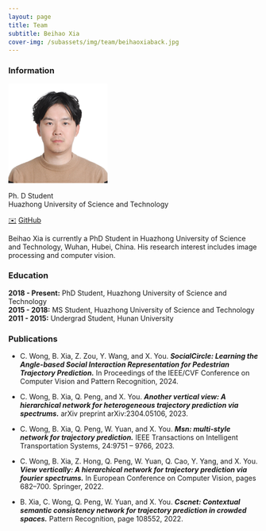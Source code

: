 ```yaml
---
layout: page
title: Team
subtitle: Beihao Xia
cover-img: /subassets/img/team/beihaoxiaback.jpg
---
```

<!--
 * @Author: Conghao Wong
 * @Date: 2023-03-03 17:45:05
 * @LastEditors: Beihao Xia
 * @LastEditTime: 2024-04-01 11:13:05
 * @Description: file content
 * @Github: https://cocoon2wong.github.io
 * Copyright 2023 Conghao Wong, All Rights Reserved.
-->

### Information

<div class="cv_image">
    <div>
        <p></p>
        <img src="/subassets/img/team/beihaoxia.jpg" height=200px>
    </div>
    <div>
        <p>
            Ph. D Student<br/>
            Huazhong University of Science and Technology
        </p>
        <div>
            <a class="btn btn-colorful btn-lg" href="mailto:xbh_hust@hust.edu.cn">✉️</a>
            <a class="btn btn-colorful btn-lg" href="https://github.com/northocean">GitHub</a>
        </div>
    </div>
</div>

Beihao Xia is currently a PhD Student in Huazhong University of Science and Technology, Wuhan, Hubei, China.
His research interest includes image processing and computer vision.

### Education

**2018 - Present:** PhD Student, Huazhong University of Science and Technology  
**2015 - 2018:** MS Student, Huazhong University of Science and Technology  
**2011 - 2015:** Undergrad Student, Hunan University

### Publications

- C. Wong, B. Xia, Z. Zou, Y. Wang, and X. You.
  ***SocialCircle: Learning the Angle-based Social Interaction Representation for Pedestrian Trajectory Prediction.***
  In Proceedings of the IEEE/CVF Conference on Computer Vision and Pattern Recognition, 2024.

- C. Wong, B. Xia, Q. Peng, and X. You.
  ***Another vertical view: A hierarchical network for heterogeneous trajectory prediction via spectrums.***
  arXiv preprint arXiv:2304.05106, 2023.

- C. Wong, B. Xia, Q. Peng, W. Yuan, and X. You.
  ***Msn: multi-style network for trajectory prediction.***
  IEEE Transactions on Intelligent Transportation Systems, 24:9751 – 9766, 2023.

- C. Wong, B. Xia, Z. Hong, Q. Peng, W. Yuan, Q. Cao, Y. Yang, and X. You.
  ***View vertically: A hierarchical network for trajectory prediction via fourier spectrums.***
  In European Conference on Computer Vision, pages 682–700. Springer, 2022.

- B. Xia, C. Wong, Q. Peng, W. Yuan, and X. You.
  ***Cscnet: Contextual semantic consistency network for trajectory prediction in crowded spaces.***
  Pattern Recognition, page 108552, 2022.
